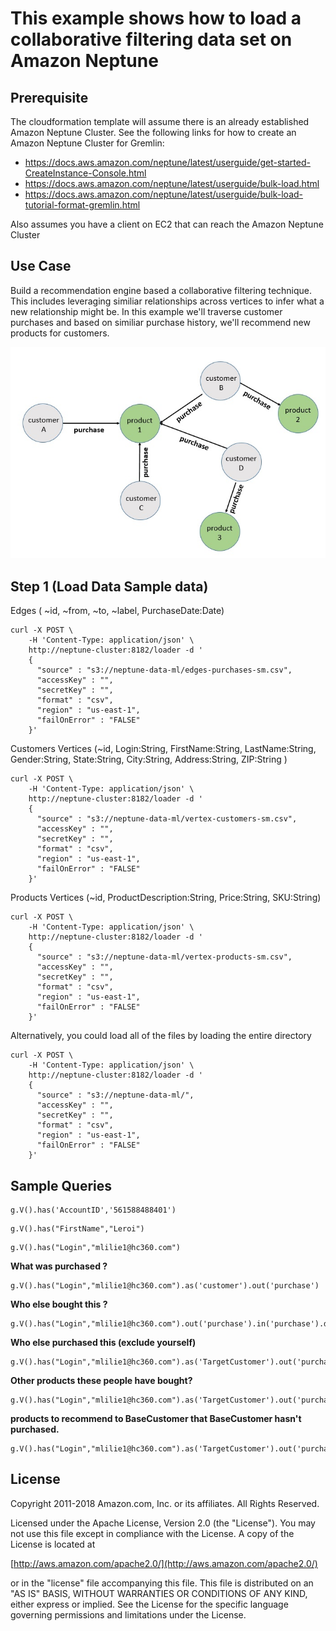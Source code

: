 # This example shows how to load a collaborative filtering data set on Amazon Neptune

## Prerequisite

The cloudformation template will assume there is an already established Amazon Neptune Cluster. See the following links for how to create an Amazon Neptune Cluster for Gremlin:  

* https://docs.aws.amazon.com/neptune/latest/userguide/get-started-CreateInstance-Console.html
* https://docs.aws.amazon.com/neptune/latest/userguide/bulk-load.html
* https://docs.aws.amazon.com/neptune/latest/userguide/bulk-load-tutorial-format-gremlin.html

Also assumes you have a client on EC2 that can reach the Amazon Neptune Cluster

## Use Case

Build a recommendation engine based a collaborative filtering technique. This includes leveraging similiar relationships across vertices to infer what a new relationship might be. In this 
example we'll traverse customer purchases and based on similiar purchase history, we'll recommend new products for customers. 


![cloudformation](images/image1.jpg)


## Step 1 (Load Data Sample data)

Edges ( ~id, ~from, ~to, ~label, PurchaseDate:Date) 

```
curl -X POST \
    -H 'Content-Type: application/json' \
    http://neptune-cluster:8182/loader -d '
    { 
      "source" : "s3://neptune-data-ml/edges-purchases-sm.csv", 
      "accessKey" : "", 
      "secretKey" : "",
      "format" : "csv", 
      "region" : "us-east-1", 
      "failOnError" : "FALSE"
    }'

```
Customers Vertices (~id, Login:String, FirstName:String, LastName:String, Gender:String, State:String, City:String, Address:String, ZIP:String
)

```
curl -X POST \
    -H 'Content-Type: application/json' \
    http://neptune-cluster:8182/loader -d '
    { 
      "source" : "s3://neptune-data-ml/vertex-customers-sm.csv", 
      "accessKey" : "", 
      "secretKey" : "",
      "format" : "csv", 
      "region" : "us-east-1", 
      "failOnError" : "FALSE"
    }'
```
Products Vertices (~id, ProductDescription:String, Price:String, SKU:String)

```
curl -X POST \
    -H 'Content-Type: application/json' \
    http://neptune-cluster:8182/loader -d '
    { 
      "source" : "s3://neptune-data-ml/vertex-products-sm.csv", 
      "accessKey" : "", 
      "secretKey" : "",
      "format" : "csv", 
      "region" : "us-east-1", 
      "failOnError" : "FALSE"
    }'

```

Alternatively, you could load all of the files by loading the entire directory

```
curl -X POST \
    -H 'Content-Type: application/json' \
    http://neptune-cluster:8182/loader -d '
    { 
      "source" : "s3://neptune-data-ml/", 
      "accessKey" : "", 
      "secretKey" : "",
      "format" : "csv", 
      "region" : "us-east-1", 
      "failOnError" : "FALSE"
    }'
```


## Sample Queries


```
g.V().has('AccountID','561588488401')

```

```
g.V().has("FirstName","Leroi")

```

```
g.V().has("Login","mlilie1@hc360.com")

```

**What was purchased ?**
```
g.V().has("Login","mlilie1@hc360.com").as('customer').out('purchase')

```

**Who else bought this ?**
```
g.V().has("Login","mlilie1@hc360.com").out('purchase').in('purchase').dedup().values('Login')

```

**Who else purchased this (exclude yourself)**
```
g.V().has("Login","mlilie1@hc360.com").as('TargetCustomer').out('purchase').in('purchase').where(neq('TargetCustomer')).dedup().values('Login')

```


**Other products these people have bought?**
```
g.V().has("Login","mlilie1@hc360.com").as('TargetCustomer').out('purchase').in('purchase').where(neq('TargetCustomer')).out('purchase').dedup().values('ProductDescription')

```

**products to recommend to BaseCustomer that BaseCustomer hasn't purchased.**
```
g.V().has("Login","mlilie1@hc360.com").as('TargetCustomer').out('purchase').aggregate('self').in('purchase').where(neq('TargetCustomer')).out('purchase').where(without('self')).dedup().values('ProductDescription')

```

## License

Copyright 2011-2018 Amazon.com, Inc. or its affiliates. All Rights Reserved.

Licensed under the Apache License, Version 2.0 (the "License"). You may not use this file except in compliance with the License. A copy of the License is located at

[http://aws.amazon.com/apache2.0/](http://aws.amazon.com/apache2.0/)

or in the "license" file accompanying this file. This file is distributed on an "AS IS" BASIS, WITHOUT WARRANTIES OR CONDITIONS OF ANY KIND, either express or implied. See the License for the specific language governing permissions and limitations under the License.








